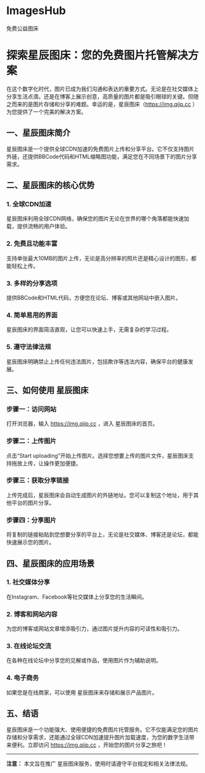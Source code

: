 # ImagesHub
免费公益图床
# 探索星辰图床：您的免费图片托管解决方案

在这个数字化时代，图片已成为我们沟通和表达的重要方式。无论是在社交媒体上分享生活点滴，还是在博客上展示创意，高质量的图片都是吸引眼球的关键。但随之而来的是图片存储和分享的难题。幸运的是，星辰图床（https://img.qiip.cc ） 为您提供了一个完美的解决方案。

## 一、星辰图床简介

星辰图床是一个提供全球CDN加速的免费图片上传和分享平台。它不仅支持图片外链，还提供BBCode代码和HTML缩略图功能，满足您在不同场景下的图片分享需求。

## 二、星辰图床的核心优势

### 1. 全球CDN加速

星辰图床利用全球CDN网络，确保您的图片无论在世界的哪个角落都能快速加载，提供流畅的用户体验。

### 2. 免费且功能丰富

支持单张最大10MB的图片上传，无论是高分辨率的照片还是精心设计的图形，都能轻松上传。

### 3. 多样的分享选项

提供BBCode和HTML代码，方便您在论坛、博客或其他网站中嵌入图片。

### 4. 简单易用的界面

星辰图床的界面简洁直观，让您可以快速上手，无需复杂的学习过程。

### 5. 遵守法律法规

星辰图床明确禁止上传任何违法图片，包括欺诈等违法内容，确保平台的健康发展。

## 三、如何使用 星辰图床

### 步骤一：访问网站

打开浏览器，输入 https://img.qiip.cc ，进入 星辰图床的首页。

### 步骤二：上传图片

点击“Start uploading”开始上传图片。选择您想要上传的图片文件，星辰图床支持拖放上传，让操作更加便捷。

### 步骤三：获取分享链接

上传完成后，星辰图床会自动生成图片的外链地址。您可以复制这个地址，用于其他平台的图片分享。

### 步骤四：分享图片

将复制的链接粘贴到您想要分享的平台上，无论是社交媒体、博客还是论坛，都能快速展示您的图片。

## 四、星辰图床的应用场景

### 1. 社交媒体分享

在Instagram、Facebook等社交媒体上分享您的生活瞬间。

### 2. 博客和网站内容

为您的博客或网站文章增添吸引力，通过图片提升内容的可读性和吸引力。

### 3. 在线论坛交流

在各种在线论坛中分享您的见解或作品，使用图片作为辅助说明。

### 4. 电子商务

如果您是在线商家，可以使用 星辰图床来存储和展示产品图片。

## 五、结语

星辰图床是一个功能强大、使用便捷的免费图片托管服务。它不仅能满足您的图片存储和分享需求，还能通过全球CDN加速提升图片加载速度，为您的数字生活带来便利。立即访问 https://img.qiip.cc ，开始您的图片分享之旅吧！

---

**注意：** 本文旨在推广 星辰图床服务，使用时请遵守平台规定和相关法律法规。
